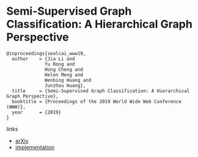 # Semi-Supervised Graph Classification: A Hierarchical Graph Perspective

```
@inproceedings{sealcai_www19,
  author    = {Jia Li and
              Yu Rong and
              Hong Cheng and
              Helen Meng and
              Wenbing Huang and
              Junzhou Huang},
  title     = {Semi-Supervised Graph Classification: A Hierarchical Graph Perspective},
  booktitle = {Proceedings of the 2019 World Wide Web Conference (WWW)},
  year      = {2019}
}
```

links
- [arXiv](https://arxiv.org/abs/1904.05003)
- [implementation](https://github.com/benedekrozemberczki/SEAL-CI)
